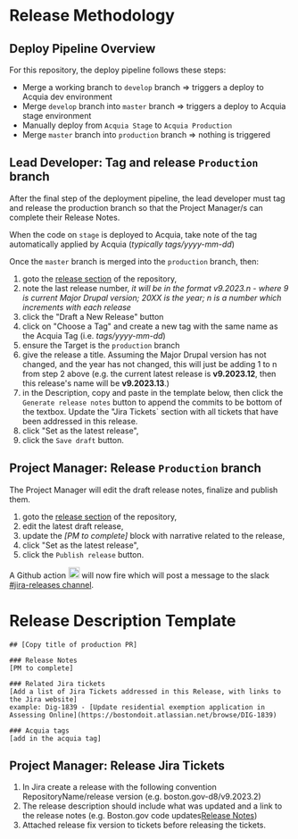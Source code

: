 # Release Methodology

## Deploy Pipeline Overview
For this repository, the deploy pipeline follows these steps:
- Merge a working branch to `develop` branch => triggers a deploy to Acquia dev environment
- Merge `develop` branch into `master` branch => triggers a deploy to Acquia stage environment
- Manually deploy from `Acquia Stage` to `Acquia Production`
- Merge `master` branch into `production` branch => nothing is triggered

## Lead Developer: Tag and release `Production` branch
After the final step of the deployment pipeline, the lead developer must tag and release the production branch so that the
Project Manager/s can complete their Release Notes.

When the code on `stage` is deployed to Acquia, take note of the tag automatically applied by Acquia (*typically tags/yyyy-mm-dd*)

Once the `master` branch is merged into the `production` branch, then:
1. goto the [release section](https://github.com/CityOfBoston/boston.gov-d8/releases) of the repository,
2. note the last release number, *it will be in the format v9.2023.n - where 9 is current Major Drupal version; 20XX is the year; n is a number which increments with each release*
3. click the "Draft a New Release" button
4. click on "Choose a Tag" and create a new tag with the same name as the Acquia Tag (i.e. _tags/yyyy-mm-dd_)
5. ensure the Target is the `production` branch
6. give the release a title.  Assuming the Major Drupal version has not changed, and the year has not changed, this will just be adding 1 to n from step 2 above (e.g. the current latest release is **v9.2023.12**, then this release's name will be **v9.2023.13**.)
7. in the Description, copy and paste in the template below, then click the `Generate release notes` button to append the commits to be bottom of the textbox. Update the "Jira Tickets` section with all tickets that have been addressed in this release.
8. click "Set as the latest release",
9. click the `Save draft` button.

## Project Manager: Release `Production` branch
The Project Manager will edit the draft release notes, finalize and publish them.
1. goto the [release section](https://github.com/CityOfBoston/digital-terraform/releases) of the repository,
2. edit the latest draft release,
3. update the *[PM to complete]* block with narrative related to the release,
4. click "Set as the latest release",
5. click the `Publish release` button.

A Github action <img src="https://s3-us-west-2.amazonaws.com/slack-files2/bot_icons/2023-02-09/4779927044435_48.png" alt="" style="width: 20px; height: 20px"/> will now fire which will post a message to the slack [#jira-releases channel](https://cityofboston-doit.slack.com/archives/C03UZ01E5N2).

# Release Description Template
```
## [Copy title of production PR]

### Release Notes
[PM to complete]

### Related Jira tickets
[Add a list of Jira Tickets addressed in this Release, with links to the Jira website]
example: Dig-1839 - [Update residential exemption application in Assessing Online](https://bostondoit.atlassian.net/browse/DIG-1839)

### Acquia tags
[add in the acquia tag]
```
## Project Manager: Release Jira Tickets
1. In Jira create a release with the following convention RepositoryName/release version (e.g. boston.gov-d8/v9.2023.2)
2. The release description should include what was updated and a link to the release notes (e.g. Boston.gov code updates[Release Notes](https://github.com/CityOfBoston/boston.gov-d8/releases/tag/v9.2023.2))
3. Attached release fix version to tickets before releasing the tickets.
